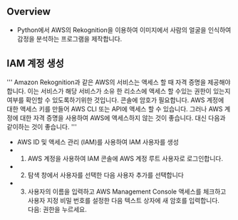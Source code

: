 ## Overview
 - Python에서 AWS의 Rekognition을 이용하여 이미지에서 사람의 얼굴을 인식하여 감정을 분석하는 프로그램을 제작합니다.

## IAM 계정 생성
'''
Amazon Rekognition과 같은 AWS의 서비스는 액세스 할 때 자격 증명을 제공해야합니다. 이는 서비스가 해당 서비스가 소유 한 리소스에 액세스 할 수있는 권한이 있는지 여부를 확인할 수 있도록하기위한 것입니다. 콘솔에 암호가 필요합니다. AWS 계정에 대한 액세스 키를 만들어 AWS CLI 또는 API에 액세스 할 수 있습니다. 그러나 AWS 계정에 대한 자격 증명을 사용하여 AWS에 액세스하지 않는 것이 좋습니다. 대신 다음과 같이하는 것이 좋습니다.
'''
 - AWS ID 및 액세스 관리 (IAM)를 사용하여 IAM 사용자를 생성
  - 1.	AWS 계정을 사용하여 IAM 콘솔에 AWS 계정 루트 사용자로 로그인합니다.
  - 2.	탐색 창에서 사용자를 선택한 다음 사용자 추가를 선택합니다
  - 3.	사용자의 이름을 입력하고 AWS Management Console 액세스를 체크하고 사용자 지정 비밀 번호를 설정한 다음 텍스트 상자에 새 암호를 입력합니다.</br> 다음: 권한을 누르세요.
  
 

